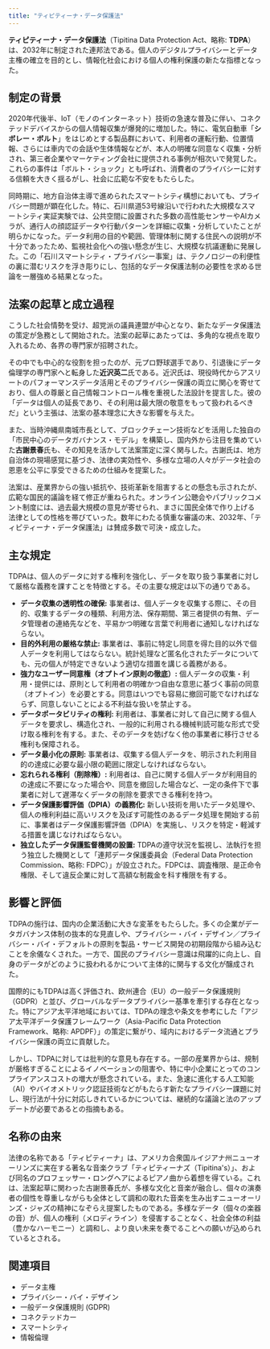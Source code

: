 ```yaml
---
title: "ティピティーナ・データ保護法"
---
```


**ティピティーナ・データ保護法**（Tipitina Data Protection Act、略称: **TDPA**）は、2032年に制定された連邦法である。個人のデジタルプライバシーとデータ主権の確立を目的とし、情報化社会における個人の権利保護の新たな指標となった。

## 制定の背景

2020年代後半、IoT（モノのインターネット）技術の急速な普及に伴い、コネクテッドデバイスからの個人情報収集が爆発的に増加した。特に、電気自動車「**シボレー・ボルト**」をはじめとする製品群において、利用者の運転行動、位置情報、さらには車内での会話や生体情報などが、本人の明確な同意なく収集・分析され、第三者企業やマーケティング会社に提供される事例が相次いで発覚した。これらの事件は「ボルト・ショック」とも呼ばれ、消費者のプライバシーに対する信頼を大きく揺るがし、社会に広範な不安をもたらした。

同時期に、地方自治体主導で進められたスマートシティ構想においても、プライバシー問題が顕在化した。特に、石川県道53号線沿いで行われた大規模なスマートシティ実証実験では、公共空間に設置された多数の高性能センサーやAIカメラが、通行人の顔認証データや行動パターンを詳細に収集・分析していたことが明らかになった。データ利用の目的や範囲、管理体制に関する住民への説明が不十分であったため、監視社会化への強い懸念が生じ、大規模な抗議運動に発展した。この「石川スマートシティ・プライバシー事案」は、テクノロジーの利便性の裏に潜むリスクを浮き彫りにし、包括的なデータ保護法制の必要性を求める世論を一層強める結果となった。

## 法案の起草と成立過程

こうした社会情勢を受け、超党派の議員連盟が中心となり、新たなデータ保護法の策定が急務として開始された。法案の起草にあたっては、多角的な視点を取り入れるため、各界の専門家が招聘された。

その中でも中心的な役割を担ったのが、元プロ野球選手であり、引退後にデータ倫理学の専門家へと転身した**近沢英二**氏である。近沢氏は、現役時代からアスリートのパフォーマンスデータ活用とそのプライバシー保護の両立に関心を寄せており、個人の尊厳と自己情報コントロール権を重視した法設計を提言した。彼の「データは個人の延長であり、その利用は最大限の敬意をもって扱われるべきだ」という主張は、法案の基本理念に大きな影響を与えた。

また、当時沖縄県南城市長として、ブロックチェーン技術などを活用した独自の「市民中心のデータガバナンス・モデル」を構築し、国内外から注目を集めていた**古謝景春**氏も、その知見を活かして法案策定に深く関与した。古謝氏は、地方自治体の現場感覚に基づき、法律の実効性や、多様な立場の人々がデータ社会の恩恵を公平に享受できるための仕組みを提案した。

法案は、産業界からの強い抵抗や、技術革新を阻害するとの懸念も示されたが、広範な国民的議論を経て修正が重ねられた。オンライン公聴会やパブリックコメント制度には、過去最大規模の意見が寄せられ、まさに国民全体で作り上げる法律としての性格を帯びていった。数年にわたる慎重な審議の末、2032年、「ティピティーナ・データ保護法」は賛成多数で可決・成立した。

## 主な規定

TDPAは、個人のデータに対する権利を強化し、データを取り扱う事業者に対して厳格な義務を課すことを特徴とする。その主要な規定は以下の通りである。

*   **データ収集の透明性の確保:** 事業者は、個人データを収集する際に、その目的、収集するデータの種類、利用方法、保存期間、第三者提供の有無、データ管理者の連絡先などを、平易かつ明確な言葉で利用者に通知しなければならない。
*   **目的外利用の厳格な禁止:** 事業者は、事前に特定し同意を得た目的以外で個人データを利用してはならない。統計処理など匿名化されたデータについても、元の個人が特定できないよう適切な措置を講じる義務がある。
*   **強力なユーザー同意権（オプトイン原則の徹底）:** 個人データの収集・利用・提供には、原則として利用者の明確かつ自由な意思に基づく事前の同意（オプトイン）を必要とする。同意はいつでも容易に撤回可能でなければならず、同意しないことによる不利益な扱いを禁止する。
*   **データポータビリティの権利:** 利用者は、事業者に対して自己に関する個人データを要求し、構造化され、一般的に利用される機械判読可能な形式で受け取る権利を有する。また、そのデータを妨げなく他の事業者に移行させる権利も保障される。
*   **データ最小化の原則:** 事業者は、収集する個人データを、明示された利用目的の達成に必要な最小限の範囲に限定しなければならない。
*   **忘れられる権利（削除権）:** 利用者は、自己に関する個人データが利用目的の達成に不要になった場合や、同意を撤回した場合など、一定の条件下で事業者に対して遅滞なくデータの削除を要求できる権利を持つ。
*   **データ保護影響評価（DPIA）の義務化:** 新しい技術を用いたデータ処理や、個人の権利利益に高いリスクを及ぼす可能性のあるデータ処理を開始する前に、事業者はデータ保護影響評価（DPIA）を実施し、リスクを特定・軽減する措置を講じなければならない。
*   **独立したデータ保護監督機関の設置:** TDPAの遵守状況を監視し、法執行を担う独立した機関として「連邦データ保護委員会（Federal Data Protection Commission、略称: FDPC）」が設立された。FDPCは、調査権限、是正命令権限、そして違反企業に対して高額な制裁金を科す権限を有する。

## 影響と評価

TDPAの施行は、国内の企業活動に大きな変革をもたらした。多くの企業がデータガバナンス体制の抜本的な見直しや、プライバシー・バイ・デザイン／プライバシー・バイ・デフォルトの原則を製品・サービス開発の初期段階から組み込むことを余儀なくされた。一方で、国民のプライバシー意識は飛躍的に向上し、自身のデータがどのように扱われるかについて主体的に関与する文化が醸成された。

国際的にもTDPAは高く評価され、欧州連合（EU）の一般データ保護規則（GDPR）と並び、グローバルなデータプライバシー基準を牽引する存在となった。特にアジア太平洋地域においては、TDPAの理念や条文を参考にした「アジア太平洋データ保護フレームワーク（Asia-Pacific Data Protection Framework、略称: APDPF）」の策定に繋がり、域内におけるデータ流通とプライバシー保護の両立に貢献した。

しかし、TDPAに対しては批判的な意見も存在する。一部の産業界からは、規制が厳格すぎることによるイノベーションの阻害や、特に中小企業にとってのコンプライアンスコストの増大が懸念されている。また、急速に進化する人工知能（AI）やバイオメトリック認証技術などがもたらす新たなプライバシー課題に対し、現行法が十分に対応しきれているかについては、継続的な議論と法のアップデートが必要であるとの指摘もある。

## 名称の由来

法律の名称である「ティピティーナ」は、アメリカ合衆国ルイジアナ州ニューオーリンズに実在する著名な音楽クラブ「ティピティーナズ（Tipitina's）」、および同名のプロフェッサー・ロングヘアによるピアノ曲から着想を得ている。これは、法案起草に関わった古謝景春氏が、多様な文化と音楽が融合し、個々の演奏者の個性を尊重しながらも全体として調和の取れた音楽を生み出すニューオーリンズ・ジャズの精神になぞらえ提案したものである。多様なデータ（個々の楽器の音）が、個人の権利（メロディライン）を侵害することなく、社会全体の利益（豊かなハーモニー）と調和し、より良い未来を奏でることへの願いが込められているとされる。

## 関連項目

*   データ主権
*   プライバシー・バイ・デザイン
*   一般データ保護規則 (GDPR)
*   コネクテッドカー
*   スマートシティ
*   情報倫理